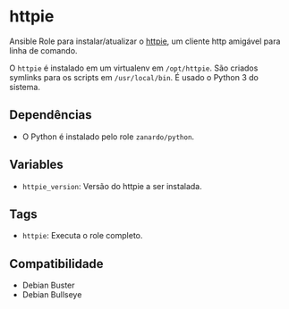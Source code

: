 # httpie

Ansible Role para instalar/atualizar o [httpie](https://github.com/httpie/httpie), um
cliente http amigável para linha de comando.

O `httpie` é instalado em um virtualenv em `/opt/httpie`. São criados symlinks para os
scripts em `/usr/local/bin`. É usado o Python 3 do sistema.

## Dependências

- O Python é instalado pelo role `zanardo/python`.

## Variables

* `httpie_version`: Versão do httpie a ser instalada.

## Tags

- `httpie`: Executa o role completo.

## Compatibilidade

- Debian Buster
- Debian Bullseye
